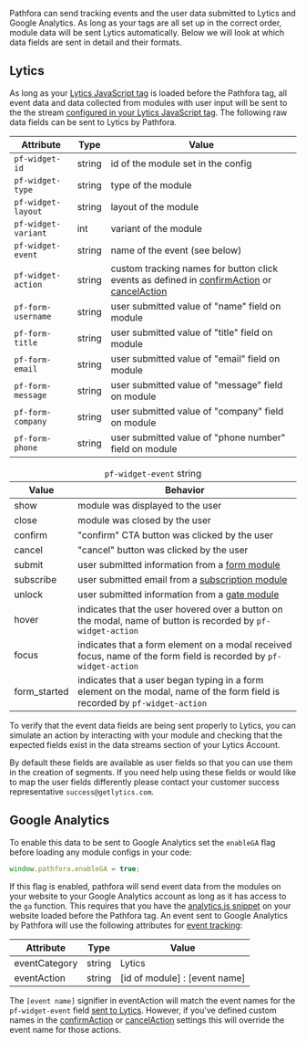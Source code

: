 Pathfora can send tracking events and the user data submitted to Lytics and Google Analytics. As long as your tags are all set up in the correct order, module data will be sent Lytics automatically. Below we will look at which data fields are sent in detail and their formats.

## Lytics
As long as your [Lytics JavaScript tag](https://learn.lytics.com/understanding/product-docs/lytics-javascript-tag/configuration) is loaded before the Pathfora tag, all event data and data collected from modules with user input will be sent to the the stream [configured in your Lytics JavaScript tag](https://learn.lytics.com/understanding/product-docs/lytics-javascript-tag/configuration). The following raw data fields can be sent to Lytics by Pathfora.

| Attribute | Type | Value |
|---|---|---|
| `pf-widget-id` | string | id of the module set in the config |
| `pf-widget-type` | string | type of the module |
| `pf-widget-layout` | string | layout of the module |
| `pf-widget-variant` | int | variant of the module |
| `pf-widget-event` | string | name of the event (see below) |
| `pf-widget-action` | string | custom tracking names for button click events as defined in [confirmAction](../callbacks/#confirmaction) or [cancelAction](../callbacks/#cancelaction) |
| `pf-form-username` | string | user submitted value of "name" field on module |
| `pf-form-title` | string | user submitted value of "title" field on module |
| `pf-form-email` | string | user submitted value of "email" field on module |
| `pf-form-message` | string | user submitted value of "message" field on module |
| `pf-form-company` | string | user submitted value of "company" field on module |
| `pf-form-phone` | string | user submitted value of "phone number" field on module |


<table>
  <thead>
    <tr>
      <td colspan="2" align="center"><code>pf-widget-event</code> string</td>
    </tr>
    <tr>
      <th>Value</th>
      <th>Behavior</th>
    </tr>
  </thead>
  
  <tr>
    <td>show</td>
    <td>module was displayed to the user</td>
  </tr>
  <tr>
    <td>close</td>
    <td>module was closed by the user</td>
  </tr>
  <tr>
    <td>confirm</td>
    <td>"confirm" CTA button was clicked by the user</td>
  </tr>
  <tr>
    <td>cancel</td>
    <td>"cancel" button was clicked by the user</td>
  </tr>
  <tr>
    <td>submit</td>
    <td>user submitted information from a <a href="../types/form">form module</a></td>
  </tr>
  <tr>
    <td>subscribe</td>
    <td>user submitted email from a <a href="../types/subscription">subscription module</a></td>
  </tr>
  <tr>
    <td>unlock</td>
    <td>user submitted information from a <a href="../types/gate">gate module</a></td>
  </tr>
  <tr>
    <td>hover</td>
    <td>indicates that the user hovered over a button on the modal, name of button is recorded by <code>pf-widget-action</code></td>
  </tr>
  <tr>
    <td>focus</td>
    <td>indicates that a form element on a modal received focus, name of the form field is recorded by <code>pf-widget-action</code></td>
  </tr>
  <tr>
    <td>form_started</td>
    <td>indicates that a user began typing in a form element on the modal, name of the form field is recorded by <code>pf-widget-action</code></td>
  </tr>
</table>

To verify that the event data fields are being sent properly to Lytics, you can simulate an action by interacting with your module and checking that the expected fields exist in the data streams section of your Lytics Account.

By default these fields are available as user fields so that you can use them in the creation of segments. If you need help using these fields or would like to map the user fields differently please contact your customer success representative `success@getlytics.com`.


## Google Analytics

To enable this data to be sent to Google Analytics set the `enableGA` flag before loading any module configs in your code:
``` js
window.pathfora.enableGA = true;
```
If this flag is enabled, pathfora will send event data from the modules on your website to your Google Analytics account as long as it has access to the `ga` function. This requires that you have the [analytics.js snippet](https://developers.google.com/analytics/devguides/collection/analyticsjs/) on your website loaded before the Pathfora tag. An event sent to Google Analytics by Pathfora will use the following attributes for [event tracking](https://developers.google.com/analytics/devguides/collection/analyticsjs/events#overview):

| Attribute | Type | Value |
|---|---|---|
| eventCategory | string | Lytics |
| eventAction | string | [id of module] : [event name] |

The `[event name]` signifier in eventAction will match the event names for the `pf-widget-event` field [sent to Lytics](#lytics). However, if you've defined custom names in the [confirmAction](../callbacks/#confirmaction) or [cancelAction](../callbacks/#cancelaction) settings this will override the event name for those actions.
